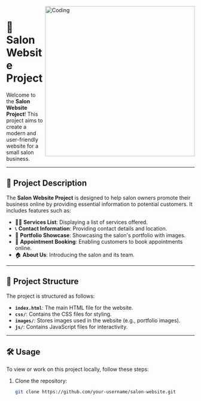<img align="right" alt="Coding" width="400" src="https://freegifimg.com/thumbnail/hairdresser/71660-hairdresser-download-free-image.gif">

# 🌟 Salon Website Project

Welcome to the **Salon Website Project**! This project aims to create a modern and user-friendly website for a small salon business.

---

## 📝 Project Description

The **Salon Website Project** is designed to help salon owners promote their business online by providing essential information to potential customers. It includes features such as:

- 💇‍♀️ **Services List**: Displaying a list of services offered.
- 📞 **Contact Information**: Providing contact details and location.
- 📸 **Portfolio Showcase**: Showcasing the salon's portfolio with images.
- 📅 **Appointment Booking**: Enabling customers to book appointments online.
- 🏠 **About Us**: Introducing the salon and its team.

---

## 📂 Project Structure

The project is structured as follows:

- **`index.html`**: The main HTML file for the website.
- **`css/`**: Contains the CSS files for styling.
- **`images/`**: Stores images used in the website (e.g., portfolio images).
- **`js/`**: Contains JavaScript files for interactivity.

---

## 🛠️ Usage

To view or work on this project locally, follow these steps:

1. Clone the repository:

   ```bash
   git clone https://github.com/your-username/salon-website.git

